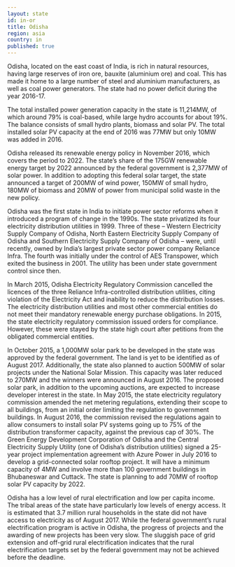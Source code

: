 ```yaml
---
layout: state
id: in-or
title: Odisha
region: asia
country: in
published: true
---
```


Odisha, located on the east coast of India, is rich in natural resources, having large reserves of iron ore, bauxite (aluminium ore) and coal. This has made it home to a large number of steel and aluminium manufacturers, as well as coal power generators. The state had no power deficit during the year 2016-17.

The total installed power generation capacity in the state is 11,214MW, of which around 79% is coal-based, while large hydro accounts for about 19%. The balance consists of small hydro plants, biomass and solar PV. The total installed solar PV capacity at the end of 2016 was 77MW but only 10MW was added in 2016. 

Odisha released its renewable energy policy in November 2016, which covers the period to 2022. The state’s share of the 175GW renewable energy target by 2022 announced by the federal government is 2,377MW of solar power. In addition to adopting this federal solar target, the state announced a target of 200MW of wind power, 150MW of small hydro, 180MW of biomass and 20MW of power from municipal solid waste in the new policy.

Odisha was the first state in India to initiate power sector reforms when it introduced a program of change in the 1990s. The state privatized its four electricity distribution utilities in 1999. Three of these – Western Electricity Supply Company of Odisha, North Eastern Electricity Supply Company of Odisha and Southern Electricity Supply Company of Odisha – were, until recently, owned by India’s largest private sector power company Reliance Infra. The fourth  was initially under the control of AES Transpower, which exited the business in 2001. The utility has been under state government control since then.

In March 2015, Odisha Electricity Regulatory Commission cancelled the licences of the three Reliance Infra-controlled distribution utilities, citing violation of the Electricity Act and inability to reduce the distribution losses. The electricity distribution utilities and most other commercial entities do not meet their mandatory renewable energy purchase obligations. In 2015, the state electricity regulatory commission issued orders for compliance. However, these were stayed by the state high court after petitions from the obligated commercial entities.

In October 2015, a 1,000MW solar park to be developed in the state was approved by the federal government. The land is yet to be identified as of August 2017. Additionally, the state also planned to auction 500MW of solar projects under the National Solar Mission. This capacity was later reduced to 270MW and the winners were announced in August 2016. The proposed solar park, in addition to the upcoming auctions, are expected to increase developer interest in the state. In May 2015, the state electricity regulatory commission amended the net metering regulations, extending their scope to all buildings, from an initial order limiting the regulation to government buildings. In August 2016, the commission revised the regulations again to allow consumers to install solar PV systems going up to 75% of the distribution transformer capacity, against the previous cap of 30%. The Green Energy Development Corporation of Odisha and the Central Electricity Supply Utility (one of Odisha’s distribution utilities) signed a 25-year project implementation agreement with Azure Power in July 2016 to develop a grid-connected solar rooftop project. It will have a minimum capacity of 4MW and involve more than 100 government buildings in Bhubaneswar and Cuttack. The state is planning to add 70MW of rooftop solar PV capacity by 2022.

Odisha has a low level of rural electrification and low per capita income. The tribal areas of the state have particularly low levels of energy access. It is estimated that 3.7 million rural households in the state did not have access to electricity as of August 2017. While the federal government’s rural electrification program is active in Odisha, the progress of projects and the awarding of new projects has been very slow. The sluggish pace of grid extension and off-grid rural electrification indicates that the rural electrification targets set by the federal government may not be achieved before the deadline.
